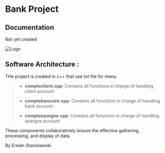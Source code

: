 # Bank Project
## Documentation

Not yet created
 
![Logo](https://png.pngtree.com/png-vector/20220624/ourmid/pngtree-bank-icon-blue-logo-simple-png-image_5375462.png "Y'a pas meilleure base de données x)")

## Software Architecture :

THe project is created in c++ that use txt file for menu.

> - **compteclient.cpp**: Contains all functions in charge of handling client account.
>
> - **comptebancaire.cpp**: Contains all functions in charge of handling bank account.
>
> - **compteepargne.cpp**: Contains all functions in charge of handling epargne account.

These components collaboratively ensure the effective gathering, processing, and display of data.

By Erwän Stanislawski
